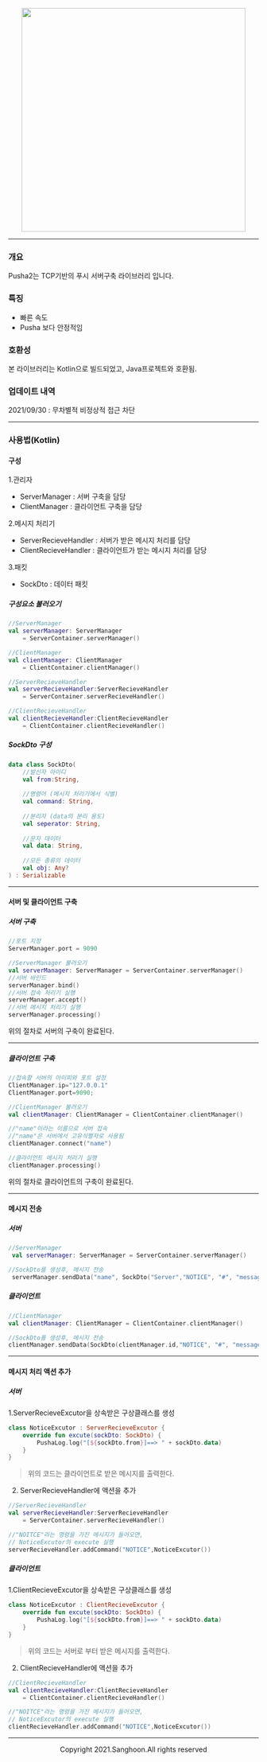 <p align="center">
    <img width="450" src="https://user-images.githubusercontent.com/35298140/135116647-7277fba0-3df1-4c3e-a51f-59398fe18a80.png"
</p>

---

### 개요 
Pusha2는 TCP기반의 푸시 서버구축 라이브러리 입니다.

### 특징
+ 빠른 속도
+ Pusha 보다 안정적임

### 호환성
본 라이브러리는 Kotlin으로 빌드되었고, Java프로젝트와 호환됨.

### 업데이트 내역

2021/09/30 : 무차별적 비정상적 접근 차단

---

### 사용법(Kotlin)

#### 구성
1.관리자  
+ ServerManager : 서버 구축을 담당  
+ ClientManager : 클라이언트 구축을 담당

2.메시지 처리기  

+ ServerRecieveHandler : 서버가 받은 메시지 처리를 담당
+ ClientRecieveHandler : 클라이언트가 받는 메시지 처리를 담당

3.패킷   
+ SockDto : 데이터 패킷 

##### 구성요소 불러오기 

```kotlin
//ServerManager
val serverManager: ServerManager
    = ServerContainer.serverManager()

//ClientManager
val clientManager: ClientManager 
    = ClientContainer.clientManager()

//ServerRecieveHandler
val serverRecieveHandler:ServerRecieveHandler 
    = ServerContainer.serverRecieveHandler()

//ClientRecieveHandler
val clientRecieveHandler:ClientRecieveHandler 
    = ClientContainer.clientRecieveHandler()
```

##### SockDto 구성

```kotlin
data class SockDto(
    //발신자 아이디
    val from:String,
    
    //명령어 (메시지 처리기에서 식별)
    val command: String,
    
    //분리자 (data의 분리 용도)
    val seperator: String,
    
    //문자 데이터
    val data: String,
    
    //모든 종류의 데이터
    val obj: Any?
) : Serializable
```

---
#### 서버 및 클라이언트 구축

##### 서버 구축

```kotlin
//포트 지정
ServerManager.port = 9090

//ServerManager 불러오기
val serverManager: ServerManager = ServerContainer.serverManager()
//서버 바인드
serverManager.bind()
//서버 접속 처리기 실행
serverManager.accept()
//서버 메시지 처리기 실행
serverManager.processing()
```
위의 절차로 서버의 구축이 완료된다.

---

##### 클라이언트 구축

```kotlin
//접속할 서버의 아이피와 포트 설정
ClientManager.ip="127.0.0.1"
ClientManager.port=9090;

//ClientManager 불러오기 
val clientManager: ClientManager = ClientContainer.clientManager()

//"name"이라는 이름으로 서버 접속 
//"name"은 서버에서 고유식별자로 사용됨
clientManager.connect("name")

//클라이언트 메시지 처리기 실행
clientManager.processing()
```
위의 절차로 클라이언트의 구축이 완료된다.

---

#### 메시지 전송

##### 서버

```kotlin
//ServerManager
 val serverManager: ServerManager = ServerContainer.serverManager()

//SockDto를 생성후, 메시지 전송
 serverManager.sendData("name", SockDto("Server","NOTICE", "#", "message", null))
```

##### 클라이언트
```kotlin
//ClientManager
val clientManager: ClientManager = ClientContainer.clientManager()

//SockDto를 생성후, 메시지 전송
clientManager.sendData(SockDto(clientManager.id,"NOTICE", "#", "message", null))
```

---

#### 메시지 처리 액션 추가

##### 서버

1.ServerRecieveExcutor을 상속받은 구상클래스를 생성

```kotlin
class NoticeExcutor : ServerRecieveExcutor {
    override fun excute(sockDto: SockDto) {
        PushaLog.log("[${sockDto.from}]==> " + sockDto.data)
    }
}
```
>위의 코드는 클라이언트로 받은 메시지를 출력한다.

2. ServerRecieveHandler에 액션을 추가

```kotlin
//ServerRecieveHandler
val serverRecieveHandler:ServerRecieveHandler 
    = ServerContainer.serverRecieveHandler()

//"NOITCE"라는 명령을 가진 메시지가 들어오면, 
// NoticeExcutor의 execute 실행
serverRecieveHandler.addCommand("NOTICE",NoticeExcutor())
```

##### 클라이언트

1.ClientRecieveExcutor을 상속받은 구상클래스를 생성

```kotlin
class NoticeExcutor : ClientRecieveExcutor {
    override fun excute(sockDto: SockDto) {
        PushaLog.log("[${sockDto.from}]==> " + sockDto.data)
    }
}
```
>위의 코드는 서버로 부터 받은 메시지를 출력한다.

2. ClientRecieveHandler에 액션을 추가

```kotlin
//ClientRecieveHandler
val clientRecieveHandler:ClientRecieveHandler 
    = ClientContainer.clientRecieveHandler()

//"NOITCE"라는 명령을 가진 메시지가 들어오면, 
// NoticeExcutor의 execute 실행
clientRecieveHandler.addCommand("NOTICE",NoticeExcutor())
```

---

<p align="center">Copyright 2021.Sanghoon.All rights reserved</p>
